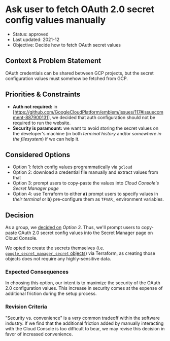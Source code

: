# Ask user to fetch OAuth 2.0 secret config values manually

- Status: approved
- Last updated: 2021-12
- Objective: Decide how to fetch OAuth secret values

## Context & Problem Statement

OAuth credentials can be shared between GCP projects, but the secret configuration values must somehow be fetched from GCP.

## Priorities & Constraints

- **Auth not required:** in [https://github.com/GoogleCloudPlatform/emblem/issues/117#issuecomment-887900131], we decided that auth configuration should not be required to run the website.
- **Security is paramount:** we want to avoid storing the secret values on the developer's machine (in both _terminal history_ and/or _somewhere in the filesystem_) if we can help it.

## Considered Options

- Option 1: fetch config values programmatically via `gcloud`
- Option 2: download a credential file manually and extract values from that
- Option 3: prompt users to copy-paste the values into _Cloud Console's Secret Manager page_
- Option 4: use Terraform to either **a)** prompt users to specify values in _their terminal_ or **b)** pre-configure them as `TFVAR_` environment variables.

## Decision

As a group, we [decided on](https://github.com/GoogleCloudPlatform/emblem/issues/262#issuecomment-982927394) _Option 3_. Thus, we'll prompt users to copy-paste OAuth 2.0 secret config values into the Secret Manager page on Cloud Console.

We opted to create the secrets themselves (i.e. [`google_secret_manager_secret` objects](https://registry.terraform.io/providers/hashicorp/google/latest/docs/resources/secret_manager_secret)) via Terraform, as creating those objects does not require any highly-sensitive data.

### Expected Consequences

In choosing this option, our intent is to maximize the security of the OAuth 2.0 configuration values. This increase in security comes at the expense of additional friction during the setup process.

### Revision Criteria

"Security vs. convenience" is a _very_ common tradeoff within the software industry. If we find that the additional friction added by manually interacting with the Cloud Console is too difficult to bear, we may revise this decision in favor of increased convenience.
